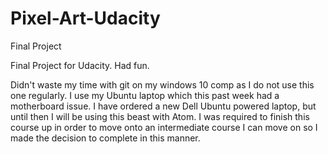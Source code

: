 # Pixel-Art-Udacity
Final Project

Final Project for Udacity. Had fun. 

Didn't waste my time with git on my windows 10 comp as I do not use this one regularly. 
I use my Ubuntu laptop which this past week had a motherboard issue. I have ordered a 
new Dell Ubuntu powered laptop, but until then I will be using this beast with Atom. 
I was required to finish this course up in order to move onto an intermediate course 
I can move on so I made the decision to complete in this manner.
